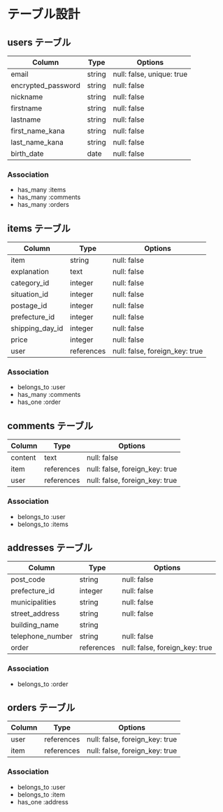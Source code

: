 # テーブル設計

## users テーブル

| Column                      | Type       | Options     |
| --------------------------- | ---------- | ----------- |
| email                       | string     | null: false, unique: true |
| encrypted_password          | string     | null: false |
| nickname                    | string     | null: false |
| firstname                   | string     | null: false |
| lastname                    | string     | null: false |
| first_name_kana             | string     | null: false |
| last_name_kana              | string     | null: false |
| birth_date                  | date       | null: false |

### Association

- has_many :items
- has_many :comments
- has_many :orders


## items テーブル

| Column                      | Type       | Options     |
| --------------------------- | ---------- | ----------- |
| item                        | string     | null: false |
| explanation                 | text       | null: false |
| category_id                 | integer    | null: false |
| situation_id                | integer    | null: false |
| postage_id                  | integer    | null: false |
| prefecture_id               | integer    | null: false |
| shipping_day_id             | integer    | null: false |
| price                       | integer    | null: false |
| user                        | references | null: false, foreign_key: true|

### Association

- belongs_to :user
- has_many   :comments
- has_one    :order

## comments テーブル

| Column             | Type       | Options     |
| ------------------ | ---------- | ----------- |
| content            | text       | null: false |
| item               | references | null: false, foreign_key: true |
| user               | references | null: false, foreign_key: true |

### Association

- belongs_to :user
- belongs_to :items

## addresses テーブル

| Column               | Type             | Options     |
| -------------------- | ---------------- | ----------- |
| post_code            | string           | null: false |
| prefecture_id        | integer          | null: false |
| municipalities       | string           | null: false |
| street_address       | string           | null: false |
| building_name        | string           |             |
| telephone_number     | string           | null: false |
| order                | references       | null: false, foreign_key: true |

### Association

- belongs_to :order

## orders テーブル

| Column               | Type             | Options     |
| -------------------- | ---------------- | ----------- |
| user                 | references       | null: false, foreign_key: true|
| item                 | references       | null: false, foreign_key: true|

### Association

- belongs_to :user
- belongs_to :item
- has_one    :address